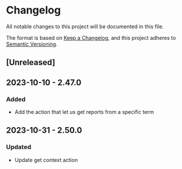 # Changelog

All notable changes to this project will be documented in this file.

The format is based on [Keep a Changelog](https://keepachangelog.com/en/1.0.0/),
and this project adheres to [Semantic Versioning](https://semver.org/spec/v2.0.0.html).

## [Unreleased]

 ## 2023-10-10 - 2.47.0

 ### Added

 - Add the action that let us get reports from a specific term

 ## 2023-10-31 - 2.50.0

 ### Updated

 - Update get context action